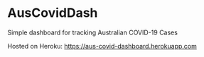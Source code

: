 # AusCovidDash
Simple dashboard for tracking Australian COVID-19 Cases

Hosted on Heroku: https://aus-covid-dashboard.herokuapp.com
